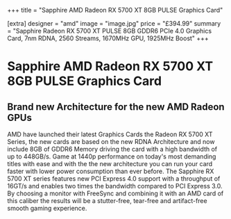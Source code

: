+++
title = "Sapphire AMD Radeon RX 5700 XT 8GB PULSE Graphics Card"

[extra]
designer = "amd"
image = "image.jpg"
price = "£394.99"
summary = "Sapphire Radeon RX 5700 XT PULSE 8GB GDDR6 PCIe 4.0 Graphics Card, 7nm RDNA, 2560 Streams, 1670MHz GPU, 1925MHz Boost"
+++

# Sapphire AMD Radeon RX 5700 XT 8GB PULSE Graphics Card

## Brand new Architecture for the new AMD Radeon GPUs

AMD have launched their latest Graphics Cards the Radeon RX 5700 XT Series, the new cards are based on the new RDNA Architecture and now include 8GB of GDDR6 Memory driving the card with a high bandwidth of up to 448GB/s. Game at 1440p performance on today's most demanding titles with ease and with the the new architecture you can run your card faster with lower power consumption than ever before. The Sapphire RX 5700 XT series features new PCI Express 4.0 support with a throughput of 16GT/s and enables two times the bandwidth compared to PCI Express 3.0. By choosing a monitor with FreeSync and combining it with an AMD card of this caliber the results will be a stutter-free, tear-free and artifact-free smooth gaming experience.
